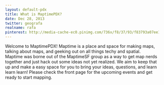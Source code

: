 ```yaml
---
layout: default-pdx
title: What is MaptimePDX?
date: Dec 28, 2013
twitter: geografa
realname: rafa
pinterest: http://media-cache-ec0.pinimg.com/736x/f8/37/93/f83793a07ee158db301797998d7911c2.jpg
---
```


Welcome to MaptimePDX! Maptime is a place and space for making maps, talking about maps, and geeking out on all things techy and spatial. Maptime was borne out of the MaptimeSF group as a way to get map nerds together and just hack out some ideas not yet realized. We aim to keep that up and make a easy space for you to bring your ideas, questions, and learn learn learn! Please check the front page for the upcoming events and get ready to start mapping.